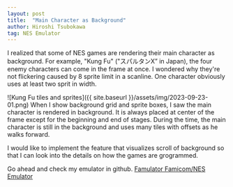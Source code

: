 ```yaml
---
layout: post
title:  "Main Character as Background"
author: Hiroshi Tsubokawa
tag: NES Emulator
---
```


I realized that some of NES games are rendering their main character as
background. For example, "Kung Fu" ("スパルタンX” in Japan), the four enemy
characters can come in the frame at once. I wondered why they're not flickering
caused by 8 sprite limit in a scanline. One character obviously uses at least
two sprit in width.

![Kung Fu tiles and sprites]({{ site.baseurl }}/assets/img/2023-09-23-01.png)
When I show background grid and sprite boxes, I saw the main character is rendered
in background. It is always placed at center of the frame except for the beginning
and end of stages. During the time, the main character is still in the background
and uses many tiles with offsets as he walks forward.

I would like to implement the feature that visualizes scroll of background so that
I can look into the details on how the games are grogrammed.

Go ahead and check my emulator in github.
[Famulator Famicom/NES Emulator](https://github.com/tsubo164/Famulator)
